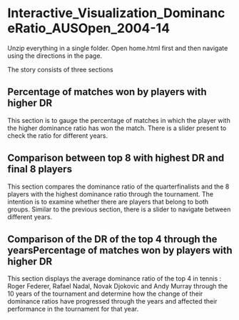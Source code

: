 # Interactive_Visualization_DominanceRatio_AUSOpen_2004-14
Unzip everything in a single folder. Open home.html first and then navigate using the directions in the page.

The story consists of three sections

## Percentage of matches won by players with higher DR
This section is to gauge the percentage of matches in which the player with the higher dominance ratio has won the match. There is a slider present to check the ratio for different years.

## Comparison between top 8 with highest DR and final 8 players
This section compares the dominance ratio of the quarterfinalists and the 8 players with the highest dominance ratio through the tournament. The intention is to examine whether there are players that belong to both groups. Similar to the previous section, there is a slider to navigate between different years.

## Comparison of the DR of the top 4 through the yearsPercentage of matches won by players with higher DR
This section displays the average dominance ratio of the top 4 in tennis :  Roger Federer, Rafael Nadal, Novak Djokovic and Andy Murray through the 10 years of the tournament and determine how the change of their dominance ratios have progressed through the years and affected their performance in the tournament for that year.
